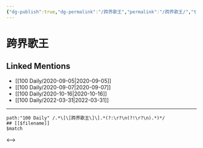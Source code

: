 ```yaml
---
{"dg-publish":true,"dg-permalink":"/跨界歌王","permalink":"/跨界歌王/","title":"跨界歌王","tags":[null],"created":"2022-11-17T21:38:39.000+08:00","updated":"2023-04-10T16:44:37.401+08:00"}
---
```


# 跨界歌王

## Linked Mentions
- [[100 Daily/2020-09-05\|2020-09-05]]
- [[100 Daily/2020-09-07\|2020-09-07]]
- [[100 Daily/2020-10-16\|2020-10-16]]
- [[100 Daily/2022-03-31\|2022-03-31]]


---

```expander
path:"100 Daily" /.*\[\[跨界歌王\]\].*(?:\r?\n(?!\r?\n).*)*/
## [[$filename]]
$match
```

<-->
